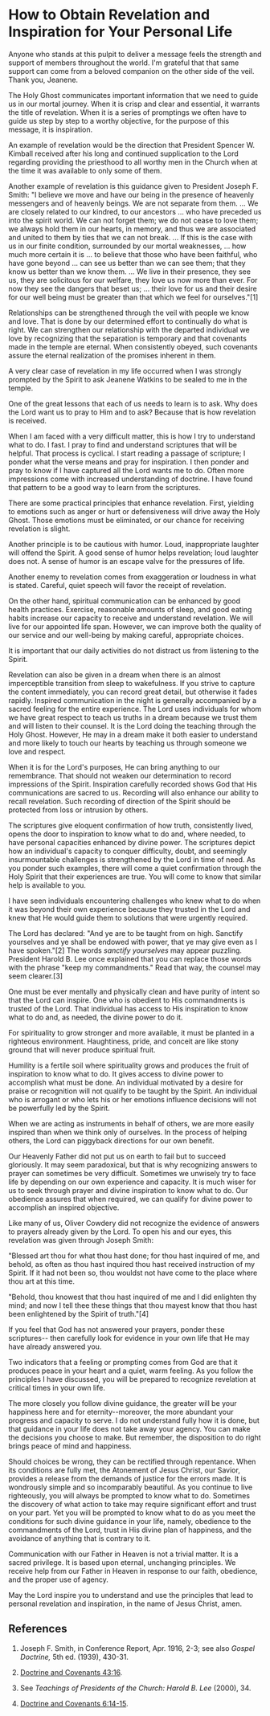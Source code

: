 # How to Obtain Revelation and Inspiration for Your Personal Life

Anyone who stands at this pulpit to deliver a message feels the strength and
support of members throughout the world. I'm grateful that that same support
can come from a beloved companion on the other side of the veil. Thank you,
Jeanene.

The Holy Ghost communicates important information that we need to guide us in
our mortal journey. When it is crisp and clear and essential, it warrants the
title of revelation. When it is a series of promptings we often have to guide
us step by step to a worthy objective, for the purpose of this message, it is
inspiration.

An example of revelation would be the direction that President Spencer W.
Kimball received after his long and continued supplication to the Lord
regarding providing the priesthood to all worthy men in the Church when at the
time it was available to only some of them.

Another example of revelation is this guidance given to President Joseph F.
Smith: "I believe we move and have our being in the presence of heavenly
messengers and of heavenly beings. We are not separate from them. ... We are
closely related to our kindred, to our ancestors ... who have preceded us into
the spirit world. We can not forget them; we do not cease to love them; we
always hold them in our hearts, in memory, and thus we are associated and
united to them by ties that we can not break. ... If this is the case with us in
our finite condition, surrounded by our mortal weaknesses, ... how much more
certain it is ... to believe that those who have been faithful, who have gone
beyond ... can see us better than we can see them; that they know us better than
we know them. ... We live in their presence, they see us, they are solicitous
for our welfare, they love us now more than ever. For now they see the dangers
that beset us; ... their love for us and their desire for our well being must be
greater than that which we feel for ourselves."[1]

Relationships can be strengthened through the veil with people we know and
love. That is done by our determined effort to continually do what is right.
We can strengthen our relationship with the departed individual we love by
recognizing that the separation is temporary and that covenants made in the
temple are eternal. When consistently obeyed, such covenants assure the
eternal realization of the promises inherent in them.

A very clear case of revelation in my life occurred when I was strongly
prompted by the Spirit to ask Jeanene Watkins to be sealed to me in the
temple.

One of the great lessons that each of us needs to learn is to ask. Why does
the Lord want us to pray to Him and to ask? Because that is how revelation is
received.

When I am faced with a very difficult matter, this is how I try to understand
what to do. I fast. I pray to find and understand scriptures that will be
helpful. That process is cyclical. I start reading a passage of scripture; I
ponder what the verse means and pray for inspiration. I then ponder and pray
to know if I have captured all the Lord wants me to do. Often more impressions
come with increased understanding of doctrine. I have found that pattern to be
a good way to learn from the scriptures.

There are some practical principles that enhance revelation. First, yielding
to emotions such as anger or hurt or defensiveness will drive away the Holy
Ghost. Those emotions must be eliminated, or our chance for receiving
revelation is slight.

Another principle is to be cautious with humor. Loud, inappropriate laughter
will offend the Spirit. A good sense of humor helps revelation; loud laughter
does not. A sense of humor is an escape valve for the pressures of life.

Another enemy to revelation comes from exaggeration or loudness in what is
stated. Careful, quiet speech will favor the receipt of revelation.

On the other hand, spiritual communication can be enhanced by good health
practices. Exercise, reasonable amounts of sleep, and good eating habits
increase our capacity to receive and understand revelation. We will live for
our appointed life span. However, we can improve both the quality of our
service and our well-being by making careful, appropriate choices.

It is important that our daily activities do not distract us from listening to
the Spirit.

Revelation can also be given in a dream when there is an almost imperceptible
transition from sleep to wakefulness. If you strive to capture the content
immediately, you can record great detail, but otherwise it fades rapidly.
Inspired communication in the night is generally accompanied by a sacred
feeling for the entire experience. The Lord uses individuals for whom we have
great respect to teach us truths in a dream because we trust them and will
listen to their counsel. It is the Lord doing the teaching through the Holy
Ghost. However, He may in a dream make it both easier to understand and more
likely to touch our hearts by teaching us through someone we love and respect.

When it is for the Lord's purposes, He can bring anything to our remembrance.
That should not weaken our determination to record impressions of the Spirit.
Inspiration carefully recorded shows God that His communications are sacred to
us. Recording will also enhance our ability to recall revelation. Such
recording of direction of the Spirit should be protected from loss or
intrusion by others.

The scriptures give eloquent confirmation of how truth, consistently lived,
opens the door to inspiration to know what to do and, where needed, to have
personal capacities enhanced by divine power. The scriptures depict how an
individual's capacity to conquer difficulty, doubt, and seemingly
insurmountable challenges is strengthened by the Lord in time of need. As you
ponder such examples, there will come a quiet confirmation through the Holy
Spirit that their experiences are true. You will come to know that similar
help is available to you.

I have seen individuals encountering challenges who knew what to do when it
was beyond their own experience because they trusted in the Lord and knew that
He would guide them to solutions that were urgently required.

The Lord has declared: "And ye are to be taught from on high. Sanctify
yourselves and ye shall be endowed with power, that ye may give even as I have
spoken."[2] The words _sanctify yourselves_ may appear puzzling. President
Harold B. Lee once explained that you can replace those words with the phrase
"keep my commandments." Read that way, the counsel may seem clearer.[3]

One must be ever mentally and physically clean and have purity of intent so
that the Lord can inspire. One who is obedient to His commandments is trusted
of the Lord. That individual has access to His inspiration to know what to do
and, as needed, the divine power to do it.

For spirituality to grow stronger and more available, it must be planted in a
righteous environment. Haughtiness, pride, and conceit are like stony ground
that will never produce spiritual fruit.

Humility is a fertile soil where spirituality grows and produces the fruit of
inspiration to know what to do. It gives access to divine power to accomplish
what must be done. An individual motivated by a desire for praise or
recognition will not qualify to be taught by the Spirit. An individual who is
arrogant or who lets his or her emotions influence decisions will not be
powerfully led by the Spirit.

When we are acting as instruments in behalf of others, we are more easily
inspired than when we think only of ourselves. In the process of helping
others, the Lord can piggyback directions for our own benefit.

Our Heavenly Father did not put us on earth to fail but to succeed gloriously.
It may seem paradoxical, but that is why recognizing answers to prayer can
sometimes be very difficult. Sometimes we unwisely try to face life by
depending on our own experience and capacity. It is much wiser for us to seek
through prayer and divine inspiration to know what to do. Our obedience
assures that when required, we can qualify for divine power to accomplish an
inspired objective.

Like many of us, Oliver Cowdery did not recognize the evidence of answers to
prayers already given by the Lord. To open his and our eyes, this revelation
was given through Joseph Smith:

"Blessed art thou for what thou hast done; for thou hast inquired of me, and
behold, as often as thou hast inquired thou hast received instruction of my
Spirit. If it had not been so, thou wouldst not have come to the place where
thou art at this time.

"Behold, thou knowest that thou hast inquired of me and I did enlighten thy
mind; and now I tell thee these things that thou mayest know that thou hast
been enlightened by the Spirit of truth."[4]

If you feel that God has not answered your prayers, ponder these scriptures--
then carefully look for evidence in your own life that He may have already
answered you.

Two indicators that a feeling or prompting comes from God are that it produces
peace in your heart and a quiet, warm feeling. As you follow the principles I
have discussed, you will be prepared to recognize revelation at critical times
in your own life.

The more closely you follow divine guidance, the greater will be your
happiness here and for eternity--moreover, the more abundant your progress and
capacity to serve. I do not understand fully how it is done, but that guidance
in your life does not take away your agency. You can make the decisions you
choose to make. But remember, the disposition to do right brings peace of mind
and happiness.

Should choices be wrong, they can be rectified through repentance. When its
conditions are fully met, the Atonement of Jesus Christ, our Savior, provides
a release from the demands of justice for the errors made. It is wondrously
simple and so incomparably beautiful. As you continue to live righteously, you
will always be prompted to know what to do. Sometimes the discovery of what
action to take may require significant effort and trust on your part. Yet you
will be prompted to know what to do as you meet the conditions for such divine
guidance in your life, namely, obedience to the commandments of the Lord,
trust in His divine plan of happiness, and the avoidance of anything that is
contrary to it.

Communication with our Father in Heaven is not a trivial matter. It is a
sacred privilege. It is based upon eternal, unchanging principles. We receive
help from our Father in Heaven in response to our faith, obedience, and the
proper use of agency.

May the Lord inspire you to understand and use the principles that lead to
personal revelation and inspiration, in the name of Jesus Christ, amen.

## References

  1.  Joseph F. Smith, in Conference Report, Apr. 1916, 2-3; see also _Gospel Doctrine,_ 5th ed. (1939), 430-31.

  2.   [Doctrine and Covenants 43:16](https://www.lds.org/scriptures/dc-testament/dc/43.16?lang=eng#15).

  3.  See _Teachings of Presidents of the Church: Harold B. Lee_ (2000), 34.

  4.   [Doctrine and Covenants 6:14-15](https://www.lds.org/scriptures/dc-testament/dc/6.14-15?lang=eng#13).

